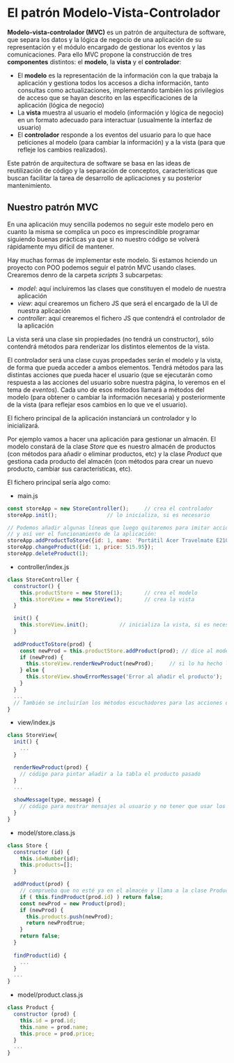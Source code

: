 # El patrón Modelo-Vista-Controlador
**Modelo-vista-controlador (MVC)** es un patrón de arquitectura de software, que separa los datos y la lógica de negocio de una aplicación de su representación y el módulo encargado de gestionar los eventos y las comunicaciones. Para ello MVC propone la construcción de tres **componentes** distintos: el **modelo**, la **vista** y el **controlador**:
- El **modelo** es la representación de la información con la que trabaja la aplicación y gestiona todos los accesos a dicha información, tanto consultas como actualizaciones, implementando también los privilegios de acceso que se hayan descrito en las especificaciones de la aplicación (lógica de negocio)
- La **vista** muestra al usuario el modelo (información y lógica de negocio) en un formato adecuado para interactuar (usualmente la interfaz de usuario)
- El **controlador** responde a los eventos del usuario para lo que hace peticiones al modelo (para cambiar la información) y a la vista (para que refleje los cambios realizados).

Este patrón de arquitectura de software se basa en las ideas de reutilización de código y la separación de conceptos, características que buscan facilitar la tarea de desarrollo de aplicaciones y su posterior mantenimiento.

## Nuestro patrón MVC
En una aplicación muy sencilla podemos no seguir este modelo pero en cuanto la misma se complica un poco es imprescindible programar siguiendo buenas prácticas ya que si no nuestro código se volverá rápidamente myu difícil de mantener.

Hay muchas formas de implementar este modelo. Si estamos hciendo un proyecto con POO podemos seguir el patrón MVC usando clases. Crearemos denro de la carpeta _scripts_ 3 subcarpetas:
- _model_: aquí incluiremos las clases que constituyen el modelo de nuestra aplicación
- _view_: aquí crearemos un fichero JS que será el encargado de la UI de nuestra aplicación
- _controller_: aquí crearemos el fichero JS que contendrá el controlador de la aplicación

La vista será una clase sin propiedades (no tendrá un constructor), sólo contendrá métodos para renderizar los distintos elementos de la vista.

El controlador será una clase cuyas propedades serán el modelo y la vista, de forma que pueda acceder a ambos elementos. Tendrá métodos para las distintas acciones que pueda hacer el usuario (que se ejecutarán como respuesta a las acciones del usuario sobre nuestra página, lo veremos en el tema de _eventos_). Cada uno de esos métodos llamará a métodos del modelo (para obtener o cambiar la información necesaria) y posteriormente de la vista (para reflejar esos cambios en lo que ve el usuario).

El fichero principal de la aplicación instanciará un controlador y lo inicializará.

Por ejemplo vamos a hacer una aplicación para gestionar un almacén. El modelo constará de la clase _Store_ que es nuestro almacén de productos (con métodos para añadir o eliminar productos, etc) y la clase _Product_ que gestiona cada producto del almacén (con métodos para crear un nuevo producto, cambiar sus características, etc).

El fichero principal sería algo como:
- main.js
```javascript
const storeApp = new StoreController();		// crea el controlador
storeApp.init();				// lo inicializa, si es necesario

// Podemos añadir algunas líneas que luego quitaremos para imitar acciones del usuario 
// y así ver el funcionamiento de la aplicación:
storeApp.addProductToStore({id: 1, name: 'Portátil Acer Travelmate E2100', price: 523.12});
storeApp.changeProduct({id: 1, price: 515.95});
storeApp.deleteProduct(1);
```

- controller/index.js
```javascript
class StoreController {
  constructor() {
    this.productStore = new Store(1);		// crea el modelo
    this.storeView = new StoreView();		// crea la vista
  }

  init() {
    this.storeView.init();			// inicializa la vista, si es necesario
  }
	
  addProductToStore(prod) {
    const newProd = this.productStore.addProduct(prod);	// dice al modelo que añada el producto
    if (newProd) {
      this.storeView.renderNewProduct(newProd);		// si lo ha hecho le dice a la vista que lo pinte
    } else {
      this.storeView.showErrorMessage('Error al añadir el producto');
    }
  }
  ...
  // También se incluirían los métodos escuchadores para las acciones del usuario sobre la página
}
```

- view/index.js
```javascript
class StoreView{
  init() {
    ...
  }

  renderNewProduct(prod) {
    // código para pintar añadir a la tabla el producto pasado
  }
  ...
  
  showMessage(type, message) {
    // código para mostrar mensajes al usuario y no tener que usar los alert
  }
}
```

- model/store.class.js
```javascript
class Store {
  constructor (id) {
    this.id=Number(id);
    this.products=[];
  }

  addProduct(prod) {
    // comprueba que no esté ya en el almacén y llama a la clase Product para que cree u nuevo producto
    if ( this.findProduct(prod.id) ) return false;
    const newProd = new Product(prod);
    if (newProd) {
      this.products.push(newProd);
      return newProdtrue;
    }
    return false;
  }
  
  findProduct(id) {
    ...
  }
  ...
}
```

- model/product.class.js
```javascript
class Product {
  constructor (prod) {
    this.id = prod.id;
    this.name = prod.name;
    this.proce = prod.price;
  }
  ...
}
```
